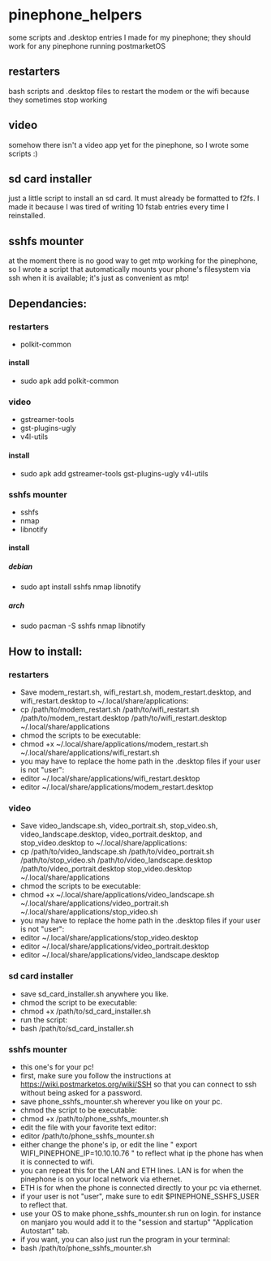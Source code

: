 # pinephone_helpers
some scripts and .desktop entries I made for my pinephone; they should work for any pinephone running postmarketOS

## restarters
bash scripts and .desktop files to restart the modem or the wifi because they sometimes stop working

## video
somehow there isn't a video app yet for the pinephone, so I wrote some scripts :) 

## sd card installer
just a little script to install an sd card. It must already be formatted to f2fs. I made it because I was tired of writing 10 fstab entries every time I reinstalled.

## sshfs mounter
at the moment there is no good way to get mtp working for the pinephone, so I wrote a script that automatically mounts your phone's filesystem via ssh when it is available; it's just as convenient as mtp!
## Dependancies:
### restarters
- polkit-common
#### install
- sudo apk add polkit-common
### video
- gstreamer-tools
- gst-plugins-ugly
- v4l-utils
#### install
- sudo apk add gstreamer-tools gst-plugins-ugly v4l-utils
### sshfs mounter
- sshfs
- nmap
- libnotify
#### install
##### debian
- sudo apt install sshfs nmap libnotify
##### arch
- sudo pacman -S sshfs nmap libnotify
## How to install:
### restarters
- Save modem_restart.sh, wifi_restart.sh, modem_restart.desktop, and wifi_restart.desktop to ~/.local/share/applications:
- cp /path/to/modem_restart.sh /path/to/wifi_restart.sh /path/to/modem_restart.desktop /path/to/wifi_restart.desktop ~/.local/share/applications
- chmod the scripts to be executable:
- chmod +x ~/.local/share/applications/modem_restart.sh ~/.local/share/applications/wifi_restart.sh
- you may have to replace the home path in the .desktop files if your user is not "user":
- editor ~/.local/share/applications/wifi_restart.desktop
- editor ~/.local/share/applications/modem_restart.desktop
### video
- Save video_landscape.sh, video_portrait.sh, stop_video.sh, video_landscape.desktop, video_portrait.desktop, and stop_video.desktop to ~/.local/share/applications:
- cp /path/to/video_landscape.sh /path/to/video_portrait.sh /path/to/stop_video.sh /path/to/video_landscape.desktop /path/to/video_portrait.desktop stop_video.desktop ~/.local/share/applications
- chmod the scripts to be executable:
- chmod +x ~/.local/share/applications/video_landscape.sh ~/.local/share/applications/video_portrait.sh ~/.local/share/applications/stop_video.sh
- you may have to replace the home path in the .desktop files if your user is not "user":
- editor ~/.local/share/applications/stop_video.desktop
- editor ~/.local/share/applications/video_portrait.desktop
- editor ~/.local/share/applications/video_landscape.desktop
### sd card installer
- save sd_card_installer.sh anywhere you like.
- chmod the script to be executable:
- chmod +x /path/to/sd_card_installer.sh
- run the script:
- bash /path/to/sd_card_installer.sh
### sshfs mounter
- this one's for your pc!
- first, make sure you follow the instructions at https://wiki.postmarketos.org/wiki/SSH so that you can connect to ssh without being asked for a password.
- save phone_sshfs_mounter.sh wherever you like on your pc.
- chmod the script to be executable:
- chmod +x /path/to/phone_sshfs_mounter.sh
- edit the file with your favorite text editor:
- editor /path/to/phone_sshfs_mounter.sh
- either change the phone's ip, or edit the line " export WIFI_PINEPHONE_IP=10.10.10.76 " to reflect what ip the phone has when it is connected to wifi.
- you can repeat this for the LAN and ETH lines. LAN is for when the pinephone is on your local network via ethernet.
- ETH is for when the phone is connected directly to your pc via ethernet.
- if your user is not "user", make sure to edit $PINEPHONE_SSHFS_USER to reflect that.
- use your OS to make phone_sshfs_mounter.sh run on login. for instance on manjaro you would add it to the "session and startup" "Application Autostart" tab.
- if you want, you can also just run the program in your terminal:
- bash /path/to/phone_sshfs_mounter.sh
